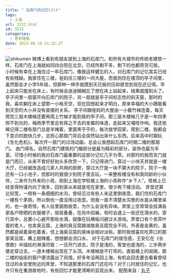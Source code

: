 ```yaml
---
title: " 石库门的记忆\t\t"
tags:
  - 上海
url: 3222.html
id: 3222
categories:
  - 思考随笔
date: 2013-08-18 21:32:27
---
```


![shikumen](../../../images/2013/08/shikumen.jpg) 微博上看到有朋友提到上海的石库门，和所有大城市的传统老建筑一样，石库门在上海就如同四合院在北京，已经所剩不多，剩下的也都奇货可居。 小时候有幸在上海住过一年石库门，像我这样健忘的人，对石库门的记忆其实已经有些残缺。我家住在三楼，爸妈住三楼的一间大屋，而我则住在楼顶的亭子间里，虽然那会才小学5年级，但那种一伸手就摸到天花板的压抑感觉到现在还记得。早上起床只能坐在床上，有时候会迷迷糊糊忘了想在床上站起来，结果就撞到头了。亭子间里一扇窗开向石库门的院子，另一扇就是亭子间标志性的斜天窗，那时的我，喜欢躺在床上望那一小格天空，现在回想起来才明白，原来幸福的大小跟能看到天空的大小并没有直接的关系。 亭子间跟爸妈的大屋由一小截竹梯连着，每天爬完三层木楼梯还要再爬上竹梯才能到我的亭子间。那三层木楼梯几乎是一年四季照不到光的，梅雨季节里总有挥之不去的发霉的味道，走起来又嘎吱作响。我还依稀记得二楼有扇门总是半掩着，里面黑乎乎的，每次放学回家，爬到二楼，我都会下意识的跑快几步，总担心那扇门背后会突然钻出来什么东西。后来高中时期玩《生化危机》，每次开一扇门的过场动画，总会让我想起石库门时期二楼的那扇门。 由门得名，自然石库门建筑的门楣部分是最为精彩的部分，装饰也最为丰富。可惜小时候的我对石库门最重要的这部分记忆几乎为零。对那时的我而言门就是门而已，从来不曾好好抬头多欣赏一下。只记得进门，穿过一小块天井就是一楼大厅，已经被改造成几家人共用的厨房，穿过大厅是一块不算大的院子，院子一角还有一口小池子，但那时的我很少到院子里去玩，一来整栋楼没有和我同龄的小伙伴，二来作为外来的小孩，刚到上海在学校被上海的小孩称作“乡下人”，性格上已经变得拘谨内向了很多，回到家从来就是宅在家里，很少再下楼活动。 弄堂还算比较宽，一侧有一条细细的水沟，曾经见过有些人来这里倒夜壶，我们住的石库门一楼有个茅厕，所以倒也一直没用过夜壶。但我一直不清楚水沟里的水是从哪里来的，也一直奇怪，有人往里面倒夜壶，为什么会没有异味。弄堂上空常常会挂满各家各户晾晒的衣服被子，层层叠叠，在风中招展，有时会遇上一些还在滴水的，穿行其中，总要小心避开那些水滴，就像在玩横板闪避过关游戏。弄堂口有个卖茶叶蛋的老人，也卖臭豆腐，上海的臭豆腐跟湖南臭豆腐完全不同，外表是金黄的，虽然都是闻着臭吃着香，但上海臭豆腐的臭味会相对淡些。那时我很喜欢吃弄口的那家臭豆腐，蘸上甜辣酱，想想都会流口水。 对于石库门的居住感，王安忆在《长恨歌》中描绘的淋漓尽致：一旦开门进去，院子是浅的，客堂也是浅的，三步两步便走穿过去，一道木楼梯出现在了头顶。木楼梯是不打弯的，直抵楼上的闺阁，那二楼的临街的窗户便流露出了风情。好多年没再回上海，有机会回去要去看看曾经住过的永安里附近的弄堂，不知道那里的石库门还在吗？对于儿时居住的记忆，也许只有在重游故地时，有些回忆才能更清晰的显现出来。 配图来自：[丸子](http://www.flickr.com/photos/shiroubangrevival/)